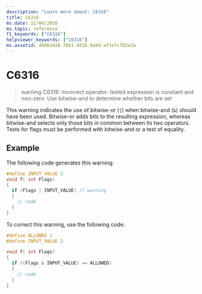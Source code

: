 ```yaml
---
description: "Learn more about: C6316"
title: C6316
ms.date: 11/04/2016
ms.topic: reference
f1_keywords: ["C6316"]
helpviewer_keywords: ["C6316"]
ms.assetid: ddd6a928-76b1-4d1b-9a9d-af1efcf02e3a
---
```

# C6316

> warning C6316: Incorrect operator: tested expression is constant and non-zero. Use bitwise-and to determine whether bits are set

This warning indicates the use of bitwise-or (`|`) when bitwise-and (`&`) should have been used. Bitwise-or adds bits to the resulting expression, whereas bitwise-and selects only those bits in common between its two operators. Tests for flags must be performed with bitwise-and or a test of equality.

## Example

The following code generates this warning:

```cpp
#define INPUT_VALUE 2
void f( int Flags)
{
  if (Flags | INPUT_VALUE) // warning
  {
    // code
  }
}
```

To correct this warning, use the following code:

```cpp
#define ALLOWED 1
#define INPUT_VALUE 2

void f( int Flags)
{
  if ((Flags & INPUT_VALUE) == ALLOWED)
  {
    // code
  }
}
```
